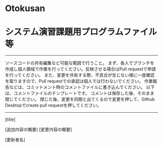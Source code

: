 # Otokusan
# システム演習課題用プログラムファイル等

----------

ソースコードの共有編集など可能な範囲で行うこと。
まず、各人でブランチを作成し個人領域で作業を行ってください。反映させる場合はPull requestで申請を行ってください。
また、変更を共有する際、不具合が生じない様に一度確認を取りますので、Pull requestでの承認は個人では行わないでください。
作業報告などは、コミットメント時のコメントファイルに書き込んでください。
以下は、コメントファイルのテンプレートです。
コメントは保存した後、そのまま閉じてください。
閉じた後、変更を同期と出てくるので変更を押して、Github Desktopでcreate pull requestを押してください。

----------

[title]

[追加内容の概要]
[変更内容の概要]

[更新者名]
